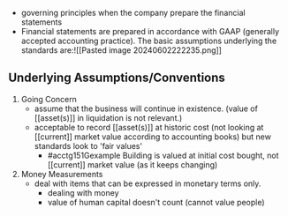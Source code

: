 - governing principles when the company prepare the financial statements
- Financial statements are prepared in accordance with GAAP (generally accepted accounting practice). The basic assumptions underlying the standards are:![[Pasted image 20240602222235.png]]
## Underlying Assumptions/Conventions
1. Going Concern
	- assume that the business will continue in existence. (value of [[asset(s)]] in liquidation is not relevant.)
	- acceptable to record [[asset(s)]] at historic cost (not looking at [[current]] market value according to accounting books) but new standards look to 'fair values'
		- #acctg151Gexample Building is valued at initial cost bought, not [[current]] market value (as it keeps changing)
2. Money Measurements
	- deal with items that can be expressed in monetary terms only.
		- dealing with money
		- value of human capital doesn't count (cannot value people)